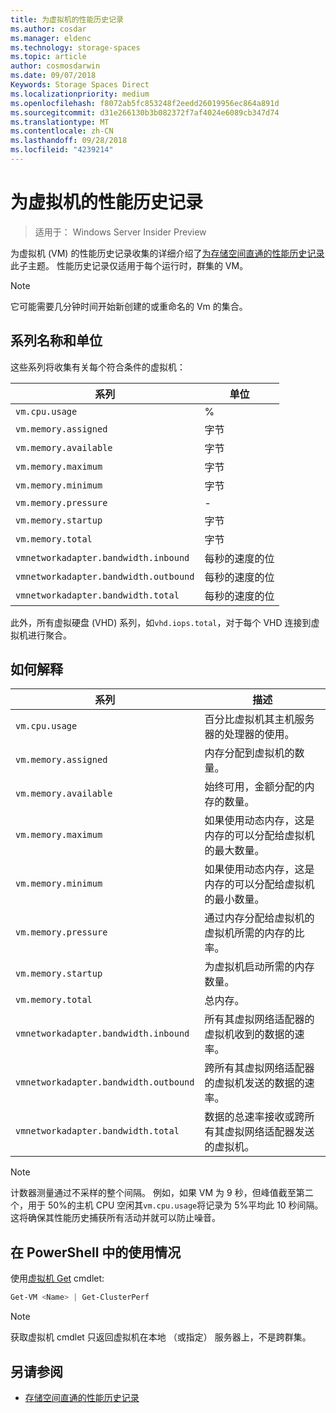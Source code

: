 ```yaml
---
title: 为虚拟机的性能历史记录
ms.author: cosdar
ms.manager: eldenc
ms.technology: storage-spaces
ms.topic: article
author: cosmosdarwin
ms.date: 09/07/2018
Keywords: Storage Spaces Direct
ms.localizationpriority: medium
ms.openlocfilehash: f8072ab5fc853248f2eedd26019956ec864a891d
ms.sourcegitcommit: d31e266130b3b082372f7af4024e6089cb347d74
ms.translationtype: MT
ms.contentlocale: zh-CN
ms.lasthandoff: 09/28/2018
ms.locfileid: "4239214"
---
```

# 为虚拟机的性能历史记录

> 适用于： Windows Server Insider Preview

为虚拟机 (VM) 的性能历史记录收集的详细介绍了[为存储空间直通的性能历史记录](performance-history.md)此子主题。 性能历史记录仅适用于每个运行时，群集的 VM。

   > [!NOTE]
   > 它可能需要几分钟时间开始新创建的或重命名的 Vm 的集合。

## 系列名称和单位

这些系列将收集有关每个符合条件的虚拟机：

| 系列                            | 单位             |
|-----------------------------------|------------------|
| `vm.cpu.usage`                    | %          |
| `vm.memory.assigned`              | 字节            |
| `vm.memory.available`             | 字节            |
| `vm.memory.maximum`               | 字节            |
| `vm.memory.minimum`               | 字节            |
| `vm.memory.pressure`              | -                |
| `vm.memory.startup`               | 字节            |
| `vm.memory.total`                 | 字节            |
| `vmnetworkadapter.bandwidth.inbound`  | 每秒的速度的位 |
| `vmnetworkadapter.bandwidth.outbound` | 每秒的速度的位 |
| `vmnetworkadapter.bandwidth.total`    | 每秒的速度的位 |

此外，所有虚拟硬盘 (VHD) 系列，如`vhd.iops.total`，对于每个 VHD 连接到虚拟机进行聚合。

## 如何解释


| 系列                            | 描述                                                                                                  |
|-----------------------------------|--------------------------------------------------------------------------------------------------------------|
| `vm.cpu.usage`                    | 百分比虚拟机其主机服务器的处理器的使用。                                   |
| `vm.memory.assigned`              | 内存分配到虚拟机的数量。                                                      |
| `vm.memory.available`             | 始终可用，金额分配的内存的数量。                                       |
| `vm.memory.maximum`               | 如果使用动态内存，这是内存的可以分配给虚拟机的最大数量。 |
| `vm.memory.minimum`               | 如果使用动态内存，这是内存的可以分配给虚拟机的最小数量。 |
| `vm.memory.pressure`              | 通过内存分配给虚拟机的虚拟机所需的内存的比率。            |
| `vm.memory.startup`               | 为虚拟机启动所需的内存数量。                                            |
| `vm.memory.total`                 | 总内存。 |
| `vmnetworkadapter.bandwidth.inbound`  | 所有其虚拟网络适配器的虚拟机收到的数据的速率。                        |
| `vmnetworkadapter.bandwidth.outbound` | 跨所有其虚拟网络适配器的虚拟机发送的数据的速率。                            |
| `vmnetworkadapter.bandwidth.total`    | 数据的总速率接收或跨所有其虚拟网络适配器发送的虚拟机。          |

   > [!NOTE]
   > 计数器测量通过不采样的整个间隔。 例如，如果 VM 为 9 秒，但峰值截至第二个，用于 50%的主机 CPU 空闲其`vm.cpu.usage`将记录为 5%平均此 10 秒间隔。 这将确保其性能历史捕获所有活动并就可以防止噪音。

## 在 PowerShell 中的使用情况

使用[虚拟机 Get](https://docs.microsoft.com/powershell/module/hyper-v/get-vm) cmdlet:

```PowerShell
Get-VM <Name> | Get-ClusterPerf
```

   > [!NOTE]
   > 获取虚拟机 cmdlet 只返回虚拟机在本地 （或指定） 服务器上，不是跨群集。

## 另请参阅

- [存储空间直通的性能历史记录](performance-history.md)
